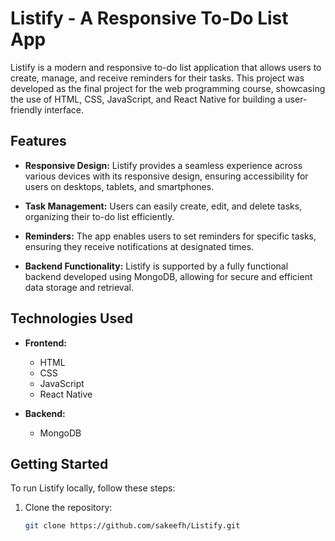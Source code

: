 # Listify - A Responsive To-Do List App

Listify is a modern and responsive to-do list application that allows users to create, manage, and receive reminders for their tasks. This project was developed as the final project for the web programming course, showcasing the use of HTML, CSS, JavaScript, and React Native for building a user-friendly interface.

## Features

- **Responsive Design:** Listify provides a seamless experience across various devices with its responsive design, ensuring accessibility for users on desktops, tablets, and smartphones.

- **Task Management:** Users can easily create, edit, and delete tasks, organizing their to-do list efficiently.

- **Reminders:** The app enables users to set reminders for specific tasks, ensuring they receive notifications at designated times.

- **Backend Functionality:** Listify is supported by a fully functional backend developed using MongoDB, allowing for secure and efficient data storage and retrieval.

## Technologies Used

- **Frontend:**
  - HTML
  - CSS
  - JavaScript
  - React Native

- **Backend:**
  - MongoDB

## Getting Started

To run Listify locally, follow these steps:

1. Clone the repository:
   ```bash
   git clone https://github.com/sakeefh/Listify.git

